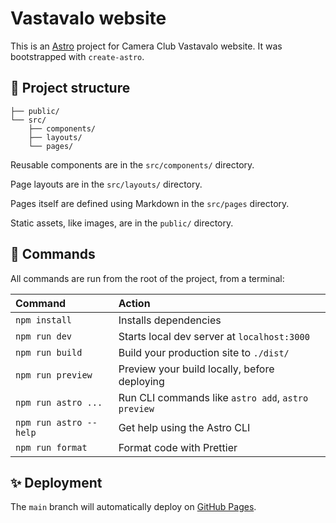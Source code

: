 # Vastavalo website

This is an [Astro](https://astro.build/) project for Camera Club Vastavalo website. It was bootstrapped with `create-astro`.

## 🚀 Project structure

```
├── public/
└── src/
    ├── components/
    ├── layouts/
    └── pages/
```

Reusable components are in the `src/components/` directory.

Page layouts are in the `src/layouts/` directory.

Pages itself are defined using Markdown in the `src/pages` directory.

Static assets, like images, are in the `public/` directory.

## 🧞 Commands

All commands are run from the root of the project, from a terminal:

| Command                | Action                                             |
| :--------------------- | :------------------------------------------------- |
| `npm install`          | Installs dependencies                              |
| `npm run dev`          | Starts local dev server at `localhost:3000`        |
| `npm run build`        | Build your production site to `./dist/`            |
| `npm run preview`      | Preview your build locally, before deploying       |
| `npm run astro ...`    | Run CLI commands like `astro add`, `astro preview` |
| `npm run astro --help` | Get help using the Astro CLI                       |
| `npm run format`       | Format code with Prettier                          |

## ✨ Deployment

The `main` branch will automatically deploy on [GitHub Pages](https://vastavalo.github.io/vastavalo-website/).
